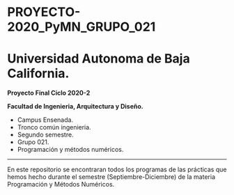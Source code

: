 # PROYECTO-2020_PyMN_GRUPO_021

# Universidad Autonoma de Baja California.

**Proyecto Final Ciclo 2020-2**

**Facultad de Ingenieria, Arquitectura y Diseño.**

* Campus Ensenada.
* Tronco común ingenieria. 
* Segundo semestre.       
* Grupo 021.
* Programación y métodos numéricos.


 ---
 En este repositorio se encontraran todos los programas de las prácticas que hemos hecho durante el semestre (Septiembre-Diciembre) de la materia Programación y Métodos Numéricos. 

